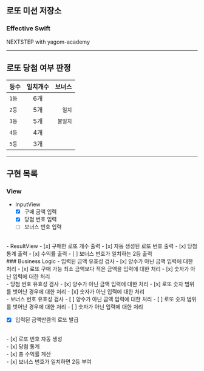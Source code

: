 ## 로또 미션 저장소
### Effective Swift
NEXTSTEP with yagom-academy

---
## 로또 당첨 여부 판정

등수|일치개수|보너스
---|:---:|---:
`1등`|6개|
`2등`|5개|`일치` 
`3등`|5개|`불일치`
`4등`|4개|
`5등`|3개|

---

## 구현 목록

### View
- InputView
    - [x] 구매 금액 입력
    - [x] 당첨 번호 입력
    - [ ] 보너스 번호 입력
<br>
- ResultView
    - [x] 구매한 로또 개수 출력
    - [x] 자동 생성된 로또 번호 출력
    - [x] 당첨 통계 출력
    - [x] 수익률 출력
    - [ ] 보너스 번호가 일치하는 2등 출력
<br>
### Business Logic
- 입력된 금액 유효성 검사
    - [x] 양수가 아닌 금액 입력에 대한 처리
    - [x] 로또 구매 가능 최소 금액보다 적은 금액을 입력에 대한 처리
    - [x] 숫자가 아닌 입력에 대한 처리
 <br>
- 당첨 번호 유효성 검사
    - [x] 양수가 아닌 금액 입력에 대한 처리
    - [x] 로또 숫자 범위를 벗어난 경우에 대한 처리
    - [x] 숫자가 아닌 입력에 대한 처리
<br>
- 보너스 번호 유효성 검사
    - [ ] 양수가 아닌 금액 입력에 대한 처리
    - [ ] 로또 숫자 범위를 벗어난 경우에 대한 처리
    - [ ] 숫자가 아닌 입력에 대한 처리

<br>

- [x] 입력된 금액만큼의 로또 발급
<br>
- [x] 로또 번호 자동 생성
<br>
- [x] 당첨 통계
<br>
- [x] 총 수익률 계산
<br>
- [x] 보너스 번호가 일치하면 2등 부여